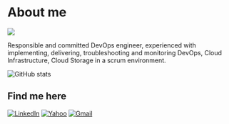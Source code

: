 # About me

![](https://komarev.com/ghpvc/?username=forough-foroughi&color=green)

Responsible and committed DevOps engineer, experienced with implementing, delivering, troubleshooting and monitoring DevOps, Cloud Infrastructure, Cloud Storage in a scrum environment.


![GitHub stats](https://github-readme-stats.vercel.app/api?username=forough-foroughi&show_icons=true&theme=merko)

## Find me here
[![LinkedIn](https://img.shields.io/badge/linkedin-%230077B5.svg?style=for-the-badge&logo=linkedin&logoColor=white&color=0072b1)](https://www.linkedin.com/in/forough-foroughi)
[![Yahoo](https://img.shields.io/badge/yahoo-f0f0f0?&style=for-the-badge&logo=yahoo&logoColor=white&color=6001d2)](mailto:foroughi.forough@yahoo.com)
[![Gmail](https://img.shields.io/badge/gmail-f0f0f0?&style=for-the-badge&logo=gmail&logoColor=white&color=ea4335)](mailto:foroughi.forough@gmail.com)